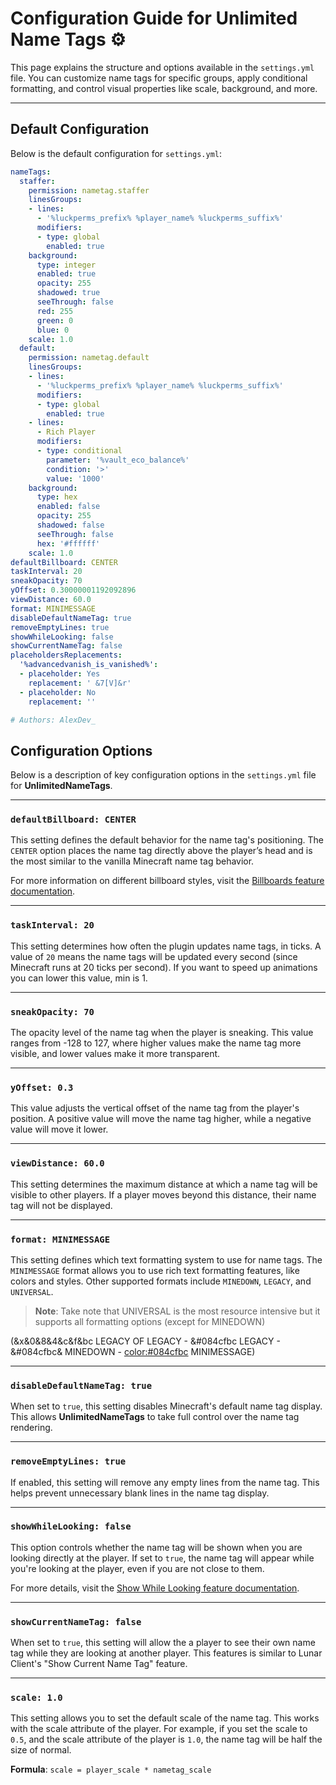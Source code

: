 # **Configuration Guide for Unlimited Name Tags** ⚙️

This page explains the structure and options available in the `settings.yml` file. You can customize name tags for specific groups, apply conditional formatting, and control visual properties like scale, background, and more.

---

## **Default Configuration**

Below is the default configuration for `settings.yml`:

```yaml
nameTags:
  staffer:
    permission: nametag.staffer
    linesGroups:
    - lines:
      - '%luckperms_prefix% %player_name% %luckperms_suffix%'
      modifiers:
      - type: global
        enabled: true
    background:
      type: integer
      enabled: true
      opacity: 255
      shadowed: true
      seeThrough: false
      red: 255
      green: 0
      blue: 0
    scale: 1.0
  default:
    permission: nametag.default
    linesGroups:
    - lines:
      - '%luckperms_prefix% %player_name% %luckperms_suffix%'
      modifiers:
      - type: global
        enabled: true
    - lines:
      - Rich Player
      modifiers:
      - type: conditional
        parameter: '%vault_eco_balance%'
        condition: '>'
        value: '1000'
    background:
      type: hex
      enabled: false
      opacity: 255
      shadowed: false
      seeThrough: false
      hex: '#ffffff'
    scale: 1.0
defaultBillboard: CENTER
taskInterval: 20
sneakOpacity: 70
yOffset: 0.30000001192092896
viewDistance: 60.0
format: MINIMESSAGE
disableDefaultNameTag: true
removeEmptyLines: true
showWhileLooking: false
showCurrentNameTag: false
placeholdersReplacements:
  '%advancedvanish_is_vanished%':
  - placeholder: Yes
    replacement: ' &7[V]&r'
  - placeholder: No
    replacement: ''

# Authors: AlexDev_

```

## Configuration Options

Below is a description of key configuration options in the `settings.yml` file for **UnlimitedNameTags**.

---

### `defaultBillboard: CENTER`
This setting defines the default behavior for the name tag's positioning. The `CENTER` option places the name tag directly above the player’s head and is the most similar to the vanilla Minecraft name tag behavior.

For more information on different billboard styles, visit the [Billboards feature documentation](features/billboards.md).

---

### `taskInterval: 20`
This setting determines how often the plugin updates name tags, in ticks. A value of `20` means the name tags will be updated every second (since Minecraft runs at 20 ticks per second).
If you want to speed up animations you can lower this value, min is 1.

---

### `sneakOpacity: 70`
The opacity level of the name tag when the player is sneaking. This value ranges from -128 to 127, where higher values make the name tag more visible, and lower values make it more transparent.

---

### `yOffset: 0.3`
This value adjusts the vertical offset of the name tag from the player's position. A positive value will move the name tag higher, while a negative value will move it lower.

---

### `viewDistance: 60.0`
This setting determines the maximum distance at which a name tag will be visible to other players. If a player moves beyond this distance, their name tag will not be displayed.

---

### `format: MINIMESSAGE`
This setting defines which text formatting system to use for name tags. The `MINIMESSAGE` format allows you to use rich text formatting features, like colors and styles. Other supported formats include `MINEDOWN`, `LEGACY`, and `UNIVERSAL`.
> **Note**: Take note that UNIVERSAL is the most resource intensive but it supports all formatting options (except for MINEDOWN)
> 
(&x&0&8&4&c&f&bc LEGACY OF LEGACY - &#084cfbc LEGACY - &#084cfbc& MINEDOWN - <color:#084cfbc> MINIMESSAGE)

---

### `disableDefaultNameTag: true`
When set to `true`, this setting disables Minecraft's default name tag display. This allows **UnlimitedNameTags** to take full control over the name tag rendering.

---

### `removeEmptyLines: true`
If enabled, this setting will remove any empty lines from the name tag. This helps prevent unnecessary blank lines in the name tag display.

---

### `showWhileLooking: false`
This option controls whether the name tag will be shown when you are looking directly at the player. If set to `true`, the name tag will appear while you're looking at the player, even if you are not close to them.

For more details, visit the [Show While Looking feature documentation](features/show-while-looking.md).

---

### `showCurrentNameTag: false`
When set to `true`, this setting will allow the a player to see their own name tag while they are looking at another player. This features is similar to Lunar Client's "Show Current Name Tag" feature.

---

### `scale: 1.0`
This setting allows you to set the default scale of the name tag. This works with the scale attribute of the player. 
For example, if you set the scale to `0.5`, and the scale attribute of the player is `1.0`, the name tag will be half the size of normal.

**Formula**: `scale = player_scale * nametag_scale`



